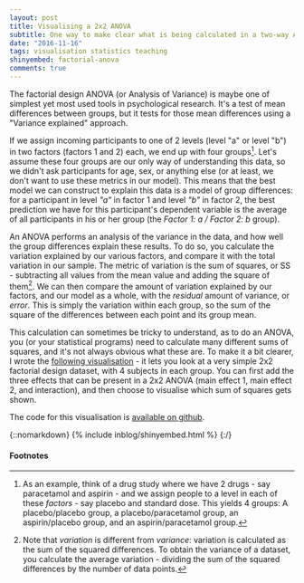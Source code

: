 ```yaml
---
layout: post
title: Visualising a 2x2 ANOVA
subtitle: One way to make clear what is being calculated in a two-way ANOVA
date: "2016-11-16"
tags: visualisation statistics teaching
shinyembed: factorial-anova
comments: true
---
```


The factorial design ANOVA (or Analysis of Variance) is maybe one of simplest yet most used tools in psychological research. It's a test of mean differences between groups, but it tests for those mean differences using a "Variance explained" approach.

If we assign incoming participants to one of 2 levels (level "a" or level "b") in two factors (factors 1 and 2) each, we end up with four groups[^1]. Let's assume these four groups are our only way of understanding this data, so we didn't ask participants for age, sex, or anything else (or at least, we don't want to use these metrics in our model). This means that the best model we can construct to explain this data is a model of group differences: for a participant in level *"a"* in factor 1 and level *"b"* in factor 2, the best prediction we have for this participant's dependent variable is the average of all participants in his or her group (the *Factor 1: a / Factor 2: b* group).

An ANOVA performs an analysis of the variance in the data, and how well the group differences explain these results. To do so, you calculate the variation explained by our various factors, and compare it with the total variation in our sample. The metric of variation is the sum of squares, or SS - subtracting all values from the mean value and adding the square of them[^2]. We can then compare the amount of variation explained by our factors, and our model as a whole, with the *residual* amount of variance, or *error*. This is simply the variation within each group, so the sum of the square of the differences between each point and its group mean.

This calculation can sometimes be tricky to understand, as to do an ANOVA, you (or your statistical programs) need to calculate many different sums of squares, and it's not always obvious what these are. To make it a bit clearer, I wrote the [following visualisation](https://shiny.janfreyberg.com/factorial-anova) - it lets you look at a very simple 2x2 factorial design dataset, with 4 subjects in each group. You can first add the three effects that can be present in a 2x2 ANOVA (main effect 1, main effect 2, and interaction), and then choose to visualise which sum of squares gets shown.

The code for this visualisation is [available on github](https://www.github.com/janfreyberg/factorial-anova).

{::nomarkdown}
{% include inblog/shinyembed.html %}
{:/}

#### Footnotes

[^1]: As an example, think of a drug study where we have 2 drugs - say paracetamol and aspirin - and we assign people to a level in each of these *factors* - say placebo and standard dose. This yields 4 groups: A placebo/placebo group, a placebo/paracetamol group, an aspirin/placebo group, and an aspirin/paracetamol group.

[^2]: Note that *variation* is different from *variance*: variation is calculated as the sum of the squared differences. To obtain the variance of a dataset, you calculate the average variation - dividing the sum of the squared differences by the number of data points.
